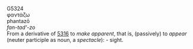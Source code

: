 <body>
  <p>G5324<br>  φαντάζω  <br> phantazō  <br><i>fan-tad‘-zo </i><br>From a derivative of <a href="g5316.htm">5316</a>  to <i>make</i> <i>apparent</i>, that is, (passively) to <i>appear</i> (neuter participle as noun, a <i>spectacle</i>): - sight.<br></p>
 </body>